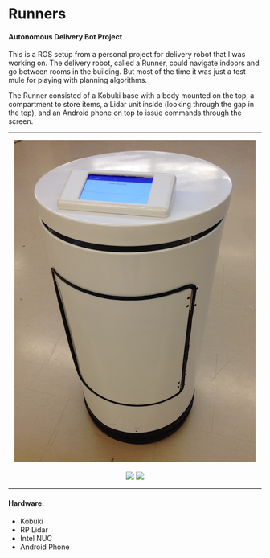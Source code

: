 # Runners

#### Autonomous Delivery Bot Project

This is a ROS setup from a personal project for delivery robot that I was working on. The delivery robot, called a Runner, could navigate indoors and go between rooms in the building. But most of the time it was just a test mule for playing with planning algorithms.

The Runner consisted of a Kobuki base with a body mounted on the top, a compartment to store items, a Lidar unit inside (looking through the gap in the top), and an Android phone on top to issue commands through the screen. 

---

<p align="center">
  <img src="https://raw.githubusercontent.com/stevendaniluk/runners/master/pics/Runner.jpeg">
	<br><br>
	<img src="https://raw.githubusercontent.com/stevendaniluk/runners/master/pics/Corner.jpeg">
	<img src="https://raw.githubusercontent.com/stevendaniluk/runners/master/pics/Hall.jpeg">
</p>

---

#### Hardware:
* Kobuki
* RP Lidar
* Intel NUC
* Android Phone
